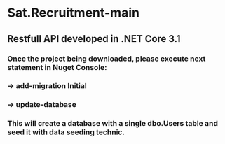 # Sat.Recruitment-main
## Restfull API developed in .NET Core 3.1

### Once the project being downloaded, please execute next statement in Nuget Console:

### -> add-migration Initial
### -> update-database 

### This will create a database with a single dbo.Users table and seed it with data seeding technic.
